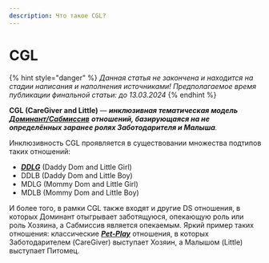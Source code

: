 ```yaml
---
description: Что такое CGL?
---
```


# CGL

{% hint style="danger" %}
_Данная статья не закончена и находится на стадии написания и наполнения источниками! Предполагаемое время публикации финальной статьи: до 13.03.2024_
{% endhint %}

**CGL (CareGiver and Little)** — _**инклюзивная тематическая модель**_ [_**Доминант/Сабмиссив**_](../bdsm/#ds) _**отношений, базирующаяся на не определённых заранее ролях Заботодарителя и Малыша**._

&#x20;Инклюзивность CGL проявляется в существовании множества подтипов таких отношений:

* [_**DDLG**_](ddlg/) (Daddy Dom and Little Girl)
* DDLB (Daddy Dom and Little Boy)
* MDLG (Mommy Dom and Little Girl)
* MDLB (Mommy Dom and Little Boy)

И более того, в рамки CGL также входят и другие DS отношения, в которых Доминант отыгрывает заботящуюся, опекающую роль или роль Хозяина, а Сабмиссив является опекаемым. Яркий пример таких отношения: классические [_**Pet-Play**_](../pet-play.md) отношения, в которых Заботодарителем (CareGiver) выступает Хозяин, а Малышом (Little) выступает Питомец.
